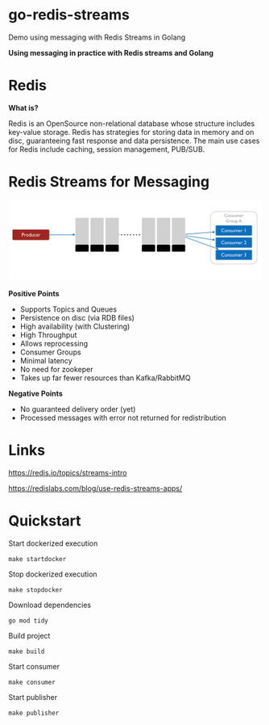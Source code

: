 # go-redis-streams

Demo using messaging with Redis Streams in Golang

**Using messaging in practice with Redis streams and Golang**

# Redis

**What is?**

Redis is an OpenSource non-relational database whose structure includes key-value storage.
Redis has strategies for storing data in memory and on disc, guaranteeing fast response and data persistence. The main use cases for Redis include caching, session management, PUB/SUB.

# Redis Streams for Messaging

![Design of flow](/assets/redis-streams-flow.png)

**Positive Points**

- Supports Topics and Queues
- Persistence on disc (via RDB files)
- High availability (with Clustering)
- High Throughput
- Allows reprocessing
- Consumer Groups
- Minimal latency
- No need for zookeper
- Takes up far fewer resources than Kafka/RabbitMQ

**Negative Points**

- No guaranteed delivery order (yet)
- Processed messages with error not returned for redistribution

# Links

https://redis.io/topics/streams-intro

https://redislabs.com/blog/use-redis-streams-apps/

# Quickstart

Start dockerized execution

```
make startdocker
```

Stop dockerized execution

```
make stopdocker
```

Download dependencies

```
go mod tidy
```

Build project

```
make build
```

Start consumer

```
make consumer
```

Start publisher

```
make publisher
```

